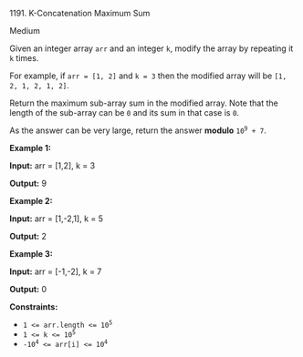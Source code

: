 1191\. K-Concatenation Maximum Sum

Medium

Given an integer array `arr` and an integer `k`, modify the array by repeating it `k` times.

For example, if `arr = [1, 2]` and `k = 3` then the modified array will be `[1, 2, 1, 2, 1, 2]`.

Return the maximum sub-array sum in the modified array. Note that the length of the sub-array can be `0` and its sum in that case is `0`.

As the answer can be very large, return the answer **modulo** <code>10<sup>9</sup> + 7</code>.

**Example 1:**

**Input:** arr = [1,2], k = 3

**Output:** 9

**Example 2:**

**Input:** arr = [1,-2,1], k = 5

**Output:** 2

**Example 3:**

**Input:** arr = [-1,-2], k = 7

**Output:** 0

**Constraints:**

*   <code>1 <= arr.length <= 10<sup>5</sup></code>
*   <code>1 <= k <= 10<sup>5</sup></code>
*   <code>-10<sup>4</sup> <= arr[i] <= 10<sup>4</sup></code>